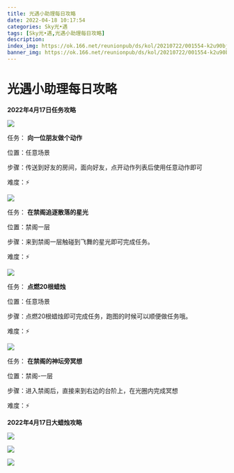 ```yaml
---
title: 光遇小助理每日攻略
date: 2022-04-18 10:17:54
categories: Sky光•遇
tags: [Sky光•遇,光遇小助理每日攻略]
description: 
index_img: https://ok.166.net/reunionpub/ds/kol/20210722/001554-k2u90bj7ay.png?imageView&thumbnail=600x0&type=jpg
banner_img: https://ok.166.net/reunionpub/ds/kol/20210722/001554-k2u90bj7ay.png?imageView&thumbnail=600x0&type=jpg
---
```

# 光遇小助理每日攻略
**2022年4月17日任务攻略**

![](https://ok.166.net/reunionpub/ds/kol/20220415/000652-cb756jru1o.png)

任务： **向一位朋友做个动作**

位置：任意场景

步骤：传送到好友的房间，面向好友，点开动作列表后使用任意动作即可

难度：⚡

![](https://ok.166.net/reunionpub/ds/kol/20220417/005428-095dfcyqv8.png)

任务： **在禁阁追逐散落的星光**

位置：禁阁一层

步骤：来到禁阁一层触碰到飞舞的星光即可完成任务。

难度：⚡

  

![](https://ok.166.net/reunionpub/ds/kol/20220413/000428-13jdlg4vak.png)

任务： **点燃20根蜡烛**

位置：任意场景

步骤：点燃20根蜡烛即可完成任务，跑图的时候可以顺便做任务哦。

难度：⚡

![](https://ok.166.net/reunionpub/ds/kol/20220417/005504-3sorunlhfb.png)

任务： **在禁阁的神坛旁冥想**

位置：禁阁-一层

步骤：进入禁阁后，直接来到右边的台阶上，在光圈内完成冥想

难度：⚡

  

 **2022年4月17日大蜡烛攻略**

![](https://ok.166.net/reunionpub/ds/kol/20220417/005746-728shpgjns.png)

![](https://ok.166.net/reunionpub/ds/kol/20220417/005717-457hj0skdi.png)

![](https://ok.166.net/reunionpub/ds/kol/20220417/005608-vbs3sgf9nk.png)

